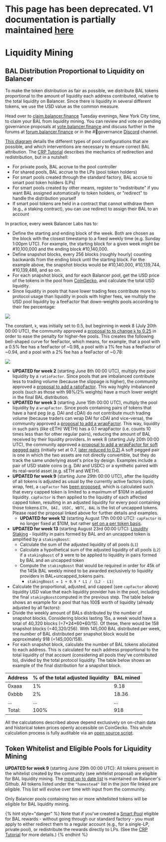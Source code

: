 # This page has been deprecated. V1 documentation is partially maintained [here](https://docs.balancer.fi/v/v1/core-concepts/bal-liquidity-mining/)

# Liquidity Mining

## BAL Distribution Proportional to Liquidity on Balancer <a id="353e"></a>

To make the token distribution as fair as possible, we distribute BAL tokens proportional to the amount of liquidity each address contributed, relative to the total liquidity on Balancer. Since there is liquidity in several different tokens, we use the USD value as the common measure.

Head over to [claim.balancer.finance](https://claim.balancer.finance/) Tuesday evenings, New York City time, to claim your BAL from liquidity mining. You can review and vote on pending governance proposals at [vote.balancer.finance](https://vote.balancer.finance/#/balancer/pending) and discuss further in the forums at [forum.balancer.finance](https://forum.balancer.finance/) or in the \#👑governance [Discord](https://discord.com/invite/ARJWaeF) channel.

[This diagram](https://drive.google.com/file/d/1GOjIAzu0K31tD-J_aIa1gIHI3ezKBmYN/view?usp=sharing) details the different types of pool configurations that are possible, and which interventions are necessary to ensure correct BAL attribution. The [CRP Tutorial](../../guides/crp-tutorial/) describes the mechanics of redirection and redistribution, but in a nutshell:

* For private pools, BAL accrue to the pool controller
* For shared pools, BAL accrue to the LPs \(pool token holders\)
* For smart pools created through the standard factory, BAL accrue to smart pool token holders \(LPs\)
* For smart pools created by other means, register to "redistribute" if you want BAL assigned automatically to token holders, or "redirect" to handle the distribution yourself
* If smart pool tokens are held in a contract that cannot withdraw them \(e.g., a staking contract\), you can use redirect to assign their BAL to an account

In practice, every week Balancer Labs has to:

* Define the starting and ending block of the week. Both are chosen as the block with the closest timestamp to a fixed weekly time \(e.g. Sunday 1:00pm UTC\). For example, the starting block for a given week might be \#10,100,000 and the ending block \#10,140,000.
* Define snapshot blocks, every 256 blocks \(roughly hourly\) counting backwards from the ending block until the starting block. For the example above, the snapshot blocks would be \#10,140,000, \#10,139,744, \#10,139,488, and so on.
* For each snapshot block, and for each Balancer pool, get the USD price of the tokens in the pool from [CoinGecko](https://www.coingecko.com/api/documentations/v3#/contract/get_coins__id__contract__contract_address__market_chart_), and calculate the total USD liquidity.
* Since liquidity in pools that have lower trading fees contribute more to protocol usage than liquidity in pools with higher fees, we multiply the USD pool liquidity by a feeFactor that down-weights pools according to their fee percentage:

![](../../.gitbook/assets/fee_factor_calc.png)

The constant, `k`, was initially set to 0.5, but beginning in week 8 \(July 20th 00:00 UTC\), the community approved a [proposal to to change `k` to 0.25](https://forum.balancer.finance/t/modifying-feefactor-toward-reducing-the-mining-penalty-for-high-fee-pools/103) in order to ease the penalty for higher-fee pools. This creates the following bell-shaped curve for feeFactor, which means, for example, that a pool with a 0.5% fee has a feeFactor of ~0.98, a pool with a 1% fee has a feeFactor of ~0.94, and a pool with a 2% fee has a feeFactor of ~0.78:

![](../../.gitbook/assets/fee_factor_plot.png)

* **UPDATED for week 2** \(starting June 8th 00:00 UTC\), multiply the pool liquidity by a `ratioFactor`. Since pools that are imbalanced contribute less to trading volume \(because the slippage is higher\), the community approved a [proposal to add a ratioFactor](https://forum.balancer.finance/t/introduction-of-a-weight-ratio-factor-in-liquidity-mining/15). This way highly imbalanced pools \(such as those with 98%/2% weights\) have a much lower weight in the final BAL distribution.
* **UPDATED for week 3** \(starting June 15th 00:00 UTC\), multiply the pool liquidity by a `wrapFactor`. Since pools containing pairs of tokens that have a hard peg \(e.g. DAI and cDAI\) do not contribute much trading volume \(because traders can wrap DAI for cDAI and vice-versa\), the community approved a [proposal to add a wrapFactor](https://forum.balancer.finance/t/wrapfactor-penalizing-pairs-of-equivalent-tokens-in-liquidity-mining/28/3). This way, liquidity in such pairs \(like cETH/ WETH\) has a 0.1 wrapFactor \(i.e. counts 10 times less than for other regular pairs\), reducing the amount of BAL received by their liquidity providers. In week 8 \(starting July 20th 00:00 UTC\), the community approved a [proposal to add a wrapFactor for soft pegged pairs](https://forum.balancer.finance/t/modifying-wrapfactor-applying-a-0-7-factor-to-soft-pegged-pairs/108) \(initially set at 0.7, [later reduced to 0.2\)](https://snapshot.page/#/balancer/proposal/QmUadcUgd3jAhJbofgrnKNMfeuGFvMmybhCkttW4gGfYYJ).A soft pegged pair is one in which the two assets are not directly convertible, but they do track the same underlying asset's price by design. Examples include a pair of USD stable coins \(e.g. DAI and USDC\) or a synthetic paired with its real-world asset \(e.g. sETH and WETH\).
* **UPDATED for week 9** \(starting June 29th 00:00 UTC\), after the liquidity of all tokens is adjusted as usual by the currently active factors \(ratio, wrap, fee\), a `capFactor` has [been proposed](https://forum.balancer.finance/t/capfactor-capping-eligible-liquidity-to-10m-per-token/56), which is calculated such that every capped token is limited to a maximum of $10M in adjusted liquidity. `capFactor` is then applied to the liquidity of each affected capped token, resulting in an adjusted liquidity for every pool containing those tokens.`ETH, DAI, USDC, WBTC, BAL` is the list of uncapped tokens. Please read the proposal linked above for further details and examples.
  * **UPDATED for week 12** \(starting August 17th 00:00 UTC\): `capFactor` is no longer fixed at $10M, but rather [set on a per token basis](https://forum.balancer.finance/t/proposal-to-update-the-whitelist-process/217).
* **UPDATED for week 13** \(starting August 23rd 00:00 UTC\): [Liquidity Staking](https://forum.balancer.finance/t/proposal-liquidity-staking/243) - liquidity in pairs formed by BAL and an uncapped token is amplified by a `stakingBoost`:
  * Calculate the sum of the adjusted liquidity of all pools \(`L1`\)
  * Calculate a hypothetical sum of the adjusted liquidity of all pools \(`L2`\) if a `stakingBoost` of **`3`** were to be applied to liquidity in pairs formed by BAL and an uncapped token
  * Compute the `stakingBoost` that would be required in order for 45k of the 145k BAL weekly mined to be awarded exclusively to liquidity providers in BAL+uncapped\_tokens pairs.
    * `stakingBoost = 1 + 0.9 * L1 / (L2 - L1)`
* Calculate the proportional, adjusted, and capped \(see `capFactor` above\) liquidity USD value that each liquidity provider has in the pool, including the final `stakingBoost`computed in the previous step. The table below shows an example for a pool that has 100$ worth of liquidity \(already adjusted by all factors\):
* Divide the weekly amount of BALs distributed by the number of snapshot blocks. Considering blocks lasting 15s, a week would have a total of 40,320 blocks \(=7\*24\*60\*60/15\). Of these, there would be 158 snapshot blocks \(=40,320/256\). With 145,000 BAL distributed per week, the number of BAL distributed per snapshot block would be approximately 918 \(=145,000/158\).
* For each snapshot block, calculate the number of BAL tokens allocated to each address. This is calculated for each address proportional to the total liquidity of that account \(considering all pools they've contributed to\), divided by the total protocol liquidity. The table below shows an example of the final distribution for a snapshot block.

| Address | % of the total adjusted liquidity | BAL mined |
| :--- | :--- | :--- |
| 0xaaa | 1% | 9.18 |
| 0xbbb | 2% | 18.36 |
| ... | ... | ... |
| Total: | 100% | 918 |

All the calculations described above depend exclusively on on-chain data and historical token prices openly accessible on CoinGecko. This whole calculation process is fully auditable via an [open source script](https://github.com/balancer-labs/bal-mining-scripts/).

## Token Whitelist and Eligible Pools for Liquidity Mining <a id="84fc"></a>

**UPDATED for week 9** \(starting June 29th 00:00 UTC\): All tokens present in the whitelist created by the community \(see whitelist proposal\) are eligible for BAL liquidity mining. The [most up to date list](https://github.com/balancer-labs/assets/blob/master/lists/eligible.json) is maintained on Balancer's Github. All tokens listed under the `"homestead"` list in the json file linked are eligible. This list will evolve over time with input from the community.

Only Balancer pools containing two or more whitelisted tokens will be eligible for BAL liquidity mining.

{% hint style="danger" %}
Note that if you've created a [Smart Pool](../../smart-contracts/smart-pools/configurable-rights-pool.md) eligible for BAL rewards - without going through our standard factory - you must apply to either redirect them to a regular account \(e.g., for a single-LP, private pool\), or redistribute the rewards directly to LPs. \(See the [CRP Tutorial](../../guides/crp-tutorial/) for more details.\)
{% endhint %}

